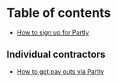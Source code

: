 # Table of contents

* [How to sign up for Partly](README.md)

## Individual contractors

* [How to get pay outs via Partly](individual-contractors/how-to-get-pay-outs-via-partly.md)
